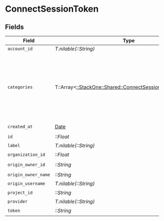 # ConnectSessionToken


## Fields

| Field                                                                                                               | Type                                                                                                                | Required                                                                                                            | Description                                                                                                         | Example                                                                                                             |
| ------------------------------------------------------------------------------------------------------------------- | ------------------------------------------------------------------------------------------------------------------- | ------------------------------------------------------------------------------------------------------------------- | ------------------------------------------------------------------------------------------------------------------- | ------------------------------------------------------------------------------------------------------------------- |
| `account_id`                                                                                                        | *T.nilable(::String)*                                                                                               | :heavy_minus_sign:                                                                                                  | N/A                                                                                                                 |                                                                                                                     |
| `categories`                                                                                                        | T::Array<[::StackOne::Shared::ConnectSessionTokenCategories](../../models/shared/connectsessiontokencategories.md)> | :heavy_minus_sign:                                                                                                  | N/A                                                                                                                 | [<br/>"ats",<br/>"hris",<br/>"hrisLegacy",<br/>"crm",<br/>"iam",<br/>"marketing",<br/>"lms",<br/>"stackOne",<br/>"fileStorage"<br/>] |
| `created_at`                                                                                                        | [Date](https://ruby-doc.org/stdlib-2.6.1/libdoc/date/rdoc/Date.html)                                                | :heavy_check_mark:                                                                                                  | N/A                                                                                                                 |                                                                                                                     |
| `id`                                                                                                                | *::Float*                                                                                                           | :heavy_check_mark:                                                                                                  | N/A                                                                                                                 |                                                                                                                     |
| `label`                                                                                                             | *T.nilable(::String)*                                                                                               | :heavy_minus_sign:                                                                                                  | N/A                                                                                                                 |                                                                                                                     |
| `organization_id`                                                                                                   | *::Float*                                                                                                           | :heavy_check_mark:                                                                                                  | N/A                                                                                                                 |                                                                                                                     |
| `origin_owner_id`                                                                                                   | *::String*                                                                                                          | :heavy_check_mark:                                                                                                  | N/A                                                                                                                 |                                                                                                                     |
| `origin_owner_name`                                                                                                 | *::String*                                                                                                          | :heavy_check_mark:                                                                                                  | N/A                                                                                                                 |                                                                                                                     |
| `origin_username`                                                                                                   | *T.nilable(::String)*                                                                                               | :heavy_minus_sign:                                                                                                  | N/A                                                                                                                 |                                                                                                                     |
| `project_id`                                                                                                        | *::String*                                                                                                          | :heavy_check_mark:                                                                                                  | N/A                                                                                                                 |                                                                                                                     |
| `provider`                                                                                                          | *T.nilable(::String)*                                                                                               | :heavy_minus_sign:                                                                                                  | N/A                                                                                                                 |                                                                                                                     |
| `token`                                                                                                             | *::String*                                                                                                          | :heavy_check_mark:                                                                                                  | N/A                                                                                                                 |                                                                                                                     |